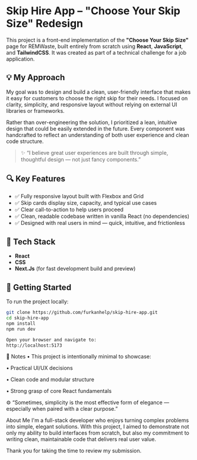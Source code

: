 # Skip Hire App – "Choose Your Skip Size" Redesign

This project is a front-end implementation of the **"Choose Your Skip Size"** page for REMWaste, built entirely from scratch using **React**, **JavaScript**, and **TailwindCSS**. It was created as part of a technical challenge for a job application.

## 💡 My Approach

My goal was to design and build a clean, user-friendly interface that makes it easy for customers to choose the right skip for their needs. I focused on clarity, simplicity, and responsive layout without relying on external UI libraries or frameworks.

Rather than over-engineering the solution, I prioritized a lean, intuitive design that could be easily extended in the future. Every component was handcrafted to reflect an understanding of both user experience and clean code structure.

> ✨ “I believe great user experiences are built through simple, thoughtful design — not just fancy components.”

## 🔍 Key Features

- ✅ Fully responsive layout built with Flexbox and Grid
- ✅ Skip cards display size, capacity, and typical use cases
- ✅ Clear call-to-action to help users proceed
- ✅ Clean, readable codebase written in vanilla React (no dependencies)
- ✅ Designed with real users in mind — quick, intuitive, and frictionless

## 🧱 Tech Stack

- **React**
- **CSS**
- **Next.Js** (for fast development build and preview)

## 🚀 Getting Started

To run the project locally:

```bash
git clone https://github.com/furkanhelp/skip-hire-app.git
cd skip-hire-app
npm install
npm run dev

Open your browser and navigate to:
http://localhost:5173
```

📌 Notes
• This project is intentionally minimal to showcase:

• Practical UI/UX decisions

• Clean code and modular structure

• Strong grasp of core React fundamentals

⚙️ “Sometimes, simplicity is the most effective form of elegance — especially when paired with a clear purpose.”

About Me
I'm a full-stack developer who enjoys turning complex problems into simple, elegant solutions. With this project, I aimed to demonstrate not only my ability to build interfaces from scratch, but also my commitment to writing clean, maintainable code that delivers real user value.

Thank you for taking the time to review my submission.
